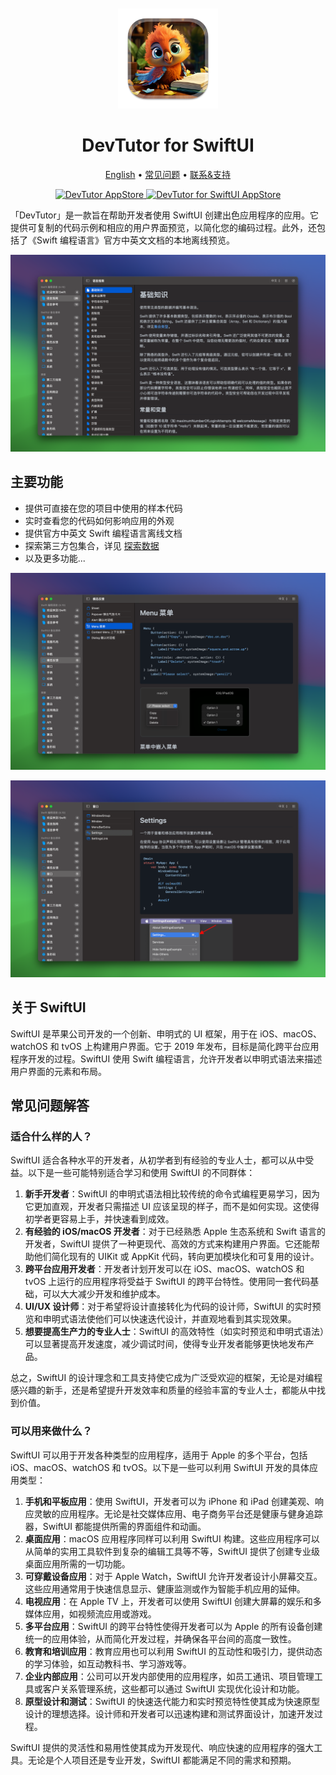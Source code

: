 <div align="center">
	<br />
	<br />
	<img src="./assets/logo.png" alt="DevTutor LOGO" width="160" height="160">
	<h1>DevTutor for SwiftUI</h1>
  <!--rehype:style=border: 0;-->
  <p>
		<a href="./README.md">English</a> • 
		<a href="#常见问题解答">常见问题</a> • 
		<a target="_blank" href="https://wangchujiang.com/#/contact">联系&支持</a>
  </p>
  <p>
    <a target="_blank" href="https://apps.apple.com/app/devtutor/id6471227008" title="DevTutor AppStore"><img alt="DevTutor AppStore" src="https://tools.applemediaservices.com/api/badges/download-on-the-mac-app-store/black/en-us?size=250x83&amp;releaseDate=1705968000" height="51">
    </a>
    <a target="_blank" href="https://apps.apple.com/app/devtutor/id6471227008?platform=iphone" title="DevTutor for SwiftUI AppStore"><img alt="DevTutor for SwiftUI AppStore" src="https://tools.applemediaservices.com/api/badges/download-on-the-app-store/black/en-us?size=250x83" height="51">
    </a>
  </p>
</div>

「DevTutor」是一款旨在帮助开发者使用 SwiftUI 创建出色应用程序的应用。它提供可复制的代码示例和相应的用户界面预览，以简化您的编码过程。此外，还包括了《Swift 编程语言》官方中英文文档的本地离线预览。

![DevTutor for SwiftUI screenshots-1](./assets/screenshots-1-cn.png)

## 主要功能

- 提供可直接在您的项目中使用的样本代码
- 实时查看您的代码如何影响应用的外观
- 提供官方中英文 Swift 编程语言离线文档
- 探索第三方包集合，详见 [探索数据](https://github.com/jaywcjlove/devtutor/blob/main/data/explore.json)
- 以及更多功能...

![DevTutor for SwiftUI screenshots-2](./assets/screenshots-2-cn.png)

![DevTutor for SwiftUI screenshots-3](./assets/screenshots-3-cn.png)

## 关于 SwiftUI

SwiftUI 是苹果公司开发的一个创新、申明式的 UI 框架，用于在 iOS、macOS、watchOS 和 tvOS 上构建用户界面。它于 2019 年发布，目标是简化跨平台应用程序开发的过程。SwiftUI 使用 Swift 编程语言，允许开发者以申明式语法来描述用户界面的元素和布局。

## 常见问题解答

### 适合什么样的人？

SwiftUI 适合各种水平的开发者，从初学者到有经验的专业人士，都可以从中受益。以下是一些可能特别适合学习和使用 SwiftUI 的不同群体：

1. **新手开发者**：SwiftUI 的申明式语法相比较传统的命令式编程更易学习，因为它更加直观，开发者只需描述 UI 应该呈现的样子，而不是如何实现。这使得初学者更容易上手，并快速看到成效。
2. **有经验的 iOS/macOS 开发者**：对于已经熟悉 Apple 生态系统和 Swift 语言的开发者，SwiftUI 提供了一种更现代、高效的方式来构建用户界面。它还能帮助他们简化现有的 UIKit 或 AppKit 代码，转向更加模块化和可复用的设计。
3. **跨平台应用开发者**：开发者计划开发可以在 iOS、macOS、watchOS 和 tvOS 上运行的应用程序将受益于 SwiftUI 的跨平台特性。使用同一套代码基础，可以大大减少开发和维护成本。
4. **UI/UX 设计师**：对于希望将设计直接转化为代码的设计师，SwiftUI 的实时预览和申明式语法使他们可以快速迭代设计，并直观地看到其实现效果。
5. **想要提高生产力的专业人士**：SwiftUI 的高效特性（如实时预览和申明式语法）可以显著提高开发速度，减少调试时间，使得专业开发者能够更快地发布产品。

总之，SwiftUI 的设计理念和工具支持使它成为广泛受欢迎的框架，无论是对编程感兴趣的新手，还是希望提升开发效率和质量的经验丰富的专业人士，都能从中找到价值。

### 可以用来做什么？

SwiftUI 可以用于开发各种类型的应用程序，适用于 Apple 的多个平台，包括 iOS、macOS、watchOS 和 tvOS。以下是一些可以利用 SwiftUI 开发的具体应用类型：

1. **手机和平板应用**：使用 SwiftUI，开发者可以为 iPhone 和 iPad 创建美观、响应灵敏的应用程序。无论是社交媒体应用、电子商务平台还是健康与健身追踪器，SwiftUI 都能提供所需的界面组件和动画。
2. **桌面应用**：macOS 应用程序同样可以利用 SwiftUI 构建。这些应用程序可以从简单的实用工具软件到复杂的编辑工具等不等，SwiftUI 提供了创建专业级桌面应用所需的一切功能。
3. **可穿戴设备应用**：对于 Apple Watch，SwiftUI 允许开发者设计小屏幕交互。这些应用通常用于快速信息显示、健康监测或作为智能手机应用的延伸。
4. **电视应用**：在 Apple TV 上，开发者可以使用 SwiftUI 创建大屏幕的娱乐和多媒体应用，如视频流应用或游戏。
5. **多平台应用**：SwiftUI 的跨平台特性使得开发者可以为 Apple 的所有设备创建统一的应用体验，从而简化开发过程，并确保各平台间的高度一致性。
6. **教育和培训应用**：教育应用也可以利用 SwiftUI 的互动性和吸引力，提供动态的学习体验，如互动教科书、学习游戏等。
7. **企业内部应用**：公司可以开发内部使用的应用程序，如员工通讯、项目管理工具或客户关系管理系统，这些都可以通过 SwiftUI 实现优化设计和功能。
8. **原型设计和测试**：SwiftUI 的快速迭代能力和实时预览特性使其成为快速原型设计的理想选择。设计师和开发者可以迅速构建和测试界面设计，加速开发过程。

SwiftUI 提供的灵活性和易用性使其成为开发现代、响应快速的应用程序的强大工具。无论是个人项目还是专业开发，SwiftUI 都能满足不同的需求和预期。